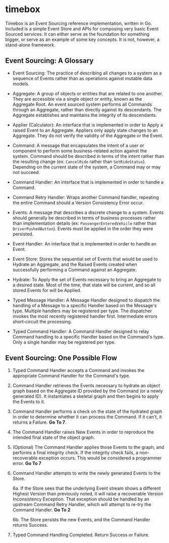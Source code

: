 # timebox

Timebox is an Event Sourcing reference implementation, written in Go. Included is a simple Event Store and APIs for composing very basic Event Sourced services. It can either serve as the foundation for something bigger, or serve as an example of some key concepts. It is not, however, a stand-alone framework.

## Event Sourcing: A Glossary

* Event Sourcing: The practice of describing all changes to a system as a sequence of Events rather than as operations against mutable data models.

* Aggregate: A group of objects or entities that are related to one another. They are accessible via a single object or entity, known as the Aggregate Root. An event sourced system performs all Commands through an Aggregate, rather than directly against its descendants. The Aggregate establishes and maintains the integrity of its descendants.

* Applier (Calculator): An interface that is implemented in order to Apply a raised Event to an Aggregate. Appliers only apply state changes to an Aggregate. They do not verify the validity of the Aggregate or the Event.

* Command: A message that encapsulates the intent of a user or component to perform some business-related action against the system. Command should be described in terms of the intent rather than the resulting change (ex: `CancelRide` rather than `SetRideStatus`). Depending on the current state of the system, a Command may or may not succeed.

* Command Handler: An interface that is implemented in order to handle a Command.

* Command Retry Handler: Wraps another Command handler, repeating the entire Command should a Version Consistency Error occur.

* Events: A message that describes a discrete change to a system. Events should generally be described in terms of business processes rather than implementation details (ex: `PassengerEnteredVehicle` rather than `DriverPushedButton`). Events must be applied in the order they were persisted.

* Event Handler: An interface that is implemented in order to handle an Event.

* Event Store: Stores the sequential set of Events that would be used to Hydrate an Aggregate, and the Raised Events created when successfully performing a Command against an Aggregate.

* Hydrate: To Apply the set of Events necessary to bring an Aggregate to a desired state. Most of the time, that state will be *current*, and so all stored Events for will be Applied.

* Typed Message Handler: A Message Handler designed to dispatch the handling of a Message to a specific Handler based on the Message's type. Multiple handlers may be registered per type. The dispatcher invokes the most recently registered handler first. Intermediate errors short-circuit the processing.

* Typed Command Handler: A Command Handler designed to relay Command handling to a specific Handler based on the Command's type. Only a single handler may be registered per type.

## Event Sourcing: One Possible Flow

1. Typed Command Handler accepts a Command and invokes the appropriate Command Handler for the Command's type.

2. Command Handler retrieves the Events necessary to hydrate an object graph based on the Aggregate ID provided by the Command (or a newly generated ID). It instantiates a skeletal graph and then begins to apply the Events to it.

3. Command Handler performs a check on the state of the hydrated graph in order to determine whether it can process the Command. If it can't, it returns a Failure. **Go To 7**.

4. The Command Handler raises New Events in order to reproduce the intended final state of the object graph.

5. (Optional) The Command Handler applies those Events to the graph, and performs a final integrity check. If the integrity check fails, a non-recoverable exception occurs. This would be considered a programmer error. **Go To 7**

6. Command Handler attempts to write the newly generated Events to the Store.

   6a. If the Store sees that the underlying Event stream shows a different Highest Version than previously noted, it will raise a recoverable Version Inconsistency Exception. That exception should be handled by an upstream Command Retry Handler, which will attempt to re-try the Command Handler. **Go To 2**

   6b. The Store persists the new Events, and the Command Handler returns Success.

7. Typed Command Handling Completed. Return Success or Failure.

